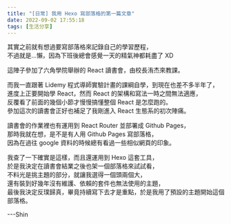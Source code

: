 ```yaml
---
title: "[日常] 我用 Hexo 寫部落格的第一篇文章"
date: 2022-09-02 17:55:18
tags: [生活分享]
---
```


<!-- truncate -->

其實之前就有想過要寫部落格來記錄自己的學習歷程，  
不過就是...懶，因為下班後總會感覺一天的精氣神都耗盡了 XD

這陣子參加了六角學院舉辦的 React 讀書會，由校長洧杰來教課。

<!-- more -->

而我一直跟著 Lidemy 程式導師實驗計畫的課綱自學，到現在也差不多半年了，  
進度上正要開始學 React，然而 React 的架構和寫法一時之間無法適應，  
反覆看了前面的幾個小節才慢慢搞懂整個 React 是怎麼跑的。  
參加這次的讀書會正好也補足了我剛進入 React 生態系的初次陣痛。

讀書會的作業裡也有運用到 React Router 並部署成 Github Pages，  
那時我就在想，是不是有人用 Github Pages 寫部落格，  
因為在過往 google 資料的時候總有看過一些相似網頁的印象。

我查了一下確實是這樣，而且還運用到 Hexo 這套工具，  
於是我決定在讀書會結業之後也架一個部落格來試試看，  
不料光是挑主題的部分，就讓我選得一個頭兩個大，  
還有裝到好幾年沒有維護、依賴的套件也無法使用的主題，  
最後我決定反璞歸真，畢竟持續寫下去才是重點，於是我用了預設的主題開始這個部落格。

---Shin
